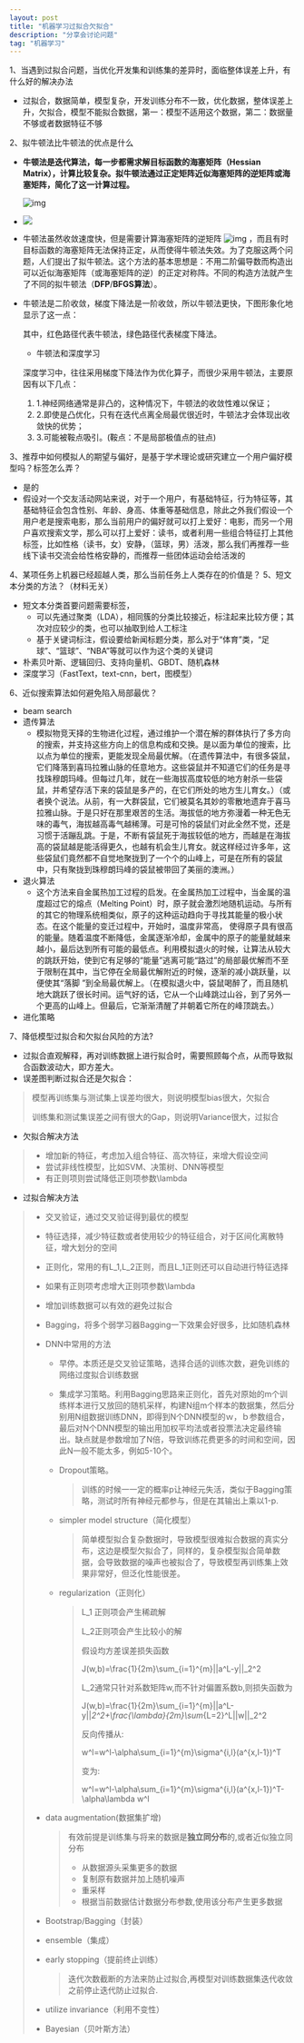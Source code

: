 ```yaml
---
layout: post
title: "机器学习过拟合欠拟合"
description: "分享会讨论问题"
tag: "机器学习"
---
```


<head>
    <script src="https://cdn.mathjax.org/mathjax/latest/MathJax.js?config=TeX-AMS-MML_HTMLorMML" type="text/javascript"></script>
    <script type="text/x-mathjax-config">
        MathJax.Hub.Config({
            tex2jax: {
            skipTags: ['script', 'noscript', 'style', 'textarea', 'pre'],
            inlineMath: [['$','$']]
            }
        });
    </script>
</head>

1、当遇到过拟合问题，当优化开发集和训练集的差异时，面临整体误差上升，有什么好的解决办法

- 过拟合，数据简单，模型复杂，开发训练分布不一致，优化数据，整体误差上升，欠拟合，模型不能拟合数据，第一：模型不适用这个数据，第二：数据量不够或者数据特征不够

2、拟牛顿法比牛顿法的优点是什么

- **牛顿法是迭代算法，每一步都需求解目标函数的海塞矩阵（Hessian Matrix），计算比较复杂。拟牛顿法通过正定矩阵近似海塞矩阵的逆矩阵或海塞矩阵，简化了这一计算过程。**

  ![img](https://www.zhihu.com/equation?tex=x_{k%2B1}%3Dx_{k}-\lambda_k+H^{-1}_{k}g_k\\)

- ![](/images/posts/机器学习/v2-dac11d82ecb2566f54ce8b518d51293c_b.gif)

- 牛顿法虽然收敛速度快，但是需要计算海塞矩阵的逆矩阵 ![img](https://www.zhihu.com/equation?tex=H%5E%7B-1%7D) ，而且有时目标函数的海塞矩阵无法保持正定，从而使得牛顿法失效。为了克服这两个问题，人们提出了拟牛顿法。这个方法的基本思想是：不用二阶偏导数而构造出可以近似海塞矩阵（或海塞矩阵的逆）的正定对称阵。不同的构造方法就产生了不同的拟牛顿法（**DFP**/**BFGS算法**）。

- 牛顿法是二阶收敛，梯度下降法是一阶收敛，所以牛顿法更快，下图形象化地显示了这一点：

  

  其中，红色路径代表牛顿法，绿色路径代表梯度下降法。

  - 牛顿法和深度学习

  深度学习中，往往采用梯度下降法作为优化算子，而很少采用牛顿法，主要原因有以下几点：

  1. 1.神经网络通常是非凸的，这种情况下，牛顿法的收敛性难以保证；
  2. 2.即使是凸优化，只有在迭代点离全局最优很近时，牛顿法才会体现出收敛快的优势；
  3. 3.可能被鞍点吸引。(鞍点：不是局部极值点的驻点)

3、推荐中如何模拟人的期望与偏好，是基于学术理论或研究建立一个用户偏好模型吗？标签怎么弄？

- 是的
- 假设对一个交友活动网站来说，对于一个用户，有基础特征，行为特征等，其基础特征会包含性别、年龄、身高、体重等基础信息，除此之外我们假设一个用户老是搜索电影，那么当前用户的偏好就可以打上爱好：电影，而另一个用户喜欢搜索文学，那么可以打上爱好：读书，或者利用一些组合特征打上其他标签，比如性格（读书，女）安静，（篮球，男）活泼，那么我们再推荐一些线下读书交流会给性格安静的，而推荐一些团体运动会给活泼的

4、某项任务上机器已经超越人类，那么当前任务上人类存在的价值是？ 5、短文本分类的方法？（材料无关）

- 短文本分类首要问题需要标签，
  - 可以先通过聚类（LDA），相同簇的分类比较接近，标注起来比较方便；其次对应较少的类，也可以抽取到给人工标注
  - 基于关键词标注，假设要给新闻标题分类，那么对于“体育”类，“足球”、“篮球”、“NBA”等就可以作为这个类的关键词
- 朴素贝叶斯、逻辑回归、支持向量机、GBDT、随机森林
- 深度学习（FastText，text-cnn，bert，图模型）

6、近似搜索算法如何避免陷入局部最优？

- beam search
- 遗传算法
  - 模拟物竞天择的生物进化过程，通过维护一个潜在解的群体执行了多方向的搜索，并支持这些方向上的信息构成和交换。是以面为单位的搜索，比以点为单位的搜索，更能发现全局最优解。（在遗传算法中，有很多袋鼠，它们降落到喜玛拉雅山脉的任意地方。这些袋鼠并不知道它们的任务是寻找珠穆朗玛峰。但每过几年，就在一些海拔高度较低的地方射杀一些袋鼠，并希望存活下来的袋鼠是多产的，在它们所处的地方生儿育女。）（或者换个说法。从前，有一大群袋鼠，它们被莫名其妙的零散地遗弃于喜马拉雅山脉。于是只好在那里艰苦的生活。海拔低的地方弥漫着一种无色无味的毒气，海拔越高毒气越稀薄。可是可怜的袋鼠们对此全然不觉，还是习惯于活蹦乱跳。于是，不断有袋鼠死于海拔较低的地方，而越是在海拔高的袋鼠越是能活得更久，也越有机会生儿育女。就这样经过许多年，这些袋鼠们竟然都不自觉地聚拢到了一个个的山峰上，可是在所有的袋鼠中，只有聚拢到珠穆朗玛峰的袋鼠被带回了美丽的澳洲。）
- 退火算法
  - 这个方法来自金属热加工过程的启发。在金属热加工过程中，当金属的温度超过它的熔点（Melting Point）时，原子就会激烈地随机运动。与所有的其它的物理系统相类似，原子的这种运动趋向于寻找其能量的极小状态。在这个能量的变迁过程中，开始时，温度非常高， 使得原子具有很高的能量。随着温度不断降低，金属逐渐冷却，金属中的原子的能量就越来越小，最后达到所有可能的最低点。利用模拟退火的时候，让算法从较大的跳跃开始，使到它有足够的“能量”逃离可能“路过”的局部最优解而不至于限制在其中，当它停在全局最优解附近的时候，逐渐的减小跳跃量，以便使其“落脚 ”到全局最优解上。（在模拟退火中，袋鼠喝醉了，而且随机地大跳跃了很长时间。运气好的话，它从一个山峰跳过山谷，到了另外一个更高的山峰上。但最后，它渐渐清醒了并朝着它所在的峰顶跳去。）
- 进化策略

7、降低模型过拟合和欠拟台风险的方法?

- 过拟合直观解释，再对训练数据上进行拟合时，需要照顾每个点，从而导致拟合函数波动大，即方差大。
- 误差图判断过拟合还是欠拟合：

> 模型再训练集与测试集上误差均很大，则说明模型bias很大，欠拟合
>
> 训练集和测试集误差之间有很大的Gap，则说明Variance很大，过拟合

- 欠拟合解决方法

> - 增加新的特征，考虑加入组合特征、高次特征，来增大假设空间
> - 尝试非线性模型，比如SVM、决策树、DNN等模型
> - 有正则项则尝试降低正则项参数\lambda

- 过拟合解决方法

> - 交叉验证，通过交叉验证得到最优的模型
>
> - 特征选择，减少特征数或者使用较少的特征组合，对于区间化离散特征，增大划分的空间
>
> - 正则化，常用的有L_1,L_2正则，而且L_1正则还可以自动进行特征选择
>
> - 如果有正则项考虑增大正则项参数\lambda
>
> - 增加训练数据可以有效的避免过拟合
>
> - Bagging，将多个弱学习器Bagging一下效果会好很多，比如随机森林
>
> - DNN中常用的方法
>
>   - 早停。本质还是交叉验证策略，选择合适的训练次数，避免训练的网络过度拟合训练数据
>
>   - 集成学习策略。利用Bagging思路来正则化，首先对原始的m个训练样本进行又放回的随机采样，构建N组m个样本的数据集，然后分别用N组数据训练DNN，即得到N个DNN模型的ｗ，ｂ参数组合，最后对N个DNN模型的输出用加权平均法或者投票法决定最终输出。缺点就是参数增加了N倍，导致训练花费更多的时间和空间，因此N一般不能太多，例如5-10个。
>
>   - Dropout策略。
>
>     > 训练的时候一一定的概率p让神经元失活，类似于Bagging策略，测试时所有神经元都参与，但是在其输出上乘以1-p.
>
>   - simpler model structure（简化模型）
>
>     > 简单模型拟合复杂数据时，导致模型很难拟合数据的真实分布，这边是模型欠拟合了，同样的，复杂模型拟合简单数据，会导致数据的噪声也被拟合了，导致模型再训练集上效果非常好，但泛化性能很差。
>
>   - regularization（正则化）
>
>     > L_1 正则项会产生稀疏解
>     >
>     > L_2正则项会产生比较小的解
>     >
>     > 假设均方差误差损失函数
>     >
>     >  J(w,b)=\frac{1}{2m}\sum_{i=1}^{m}||a^L-y||_2^2
>     >
>     > L_2通常只针对系数矩阵w,而不针对偏置系数b,则损失函数为
>     >
>     > J(w,b)=\frac{1}{2m}\sum_{i=1}^{m}||a^L-y||_2^2+\frac{\lambda}{2m}\sum_{L=2}^L||w||_2^2
>     >
>     > 反向传播从:
>     >
>     > w^l=w^l-\alpha\sum_{i=1}^{m}\sigma^{i,l}(a^{x,l-1})^T
>     >
>     > 变为:
>     >
>     > w^l=w^l-\alpha\sum_{i=1}^{m}\sigma^{i,l}(a^{x,l-1})^T-\alpha\lambda w^l
>
> - data augmentation(数据集扩增)
>
>   > 有效前提是训练集与将来的数据是**独立同分布**的,或者近似独立同分布
>   >
>   > - 从数据源头采集更多的数据
>   > - 复制原有数据并加上随机噪声
>   > - 重采样
>   > - 根据当前数据估计数据分布参数,使用该分布产生更多数据
>
> - Bootstrap/Bagging（封装）
>
> - ensemble（集成）
>
> - early stopping（提前终止训练）
>
>   > 迭代次数截断的方法来防止过拟合,再模型对训练数据集迭代收敛之前停止迭代防止过拟合.
>
> - utilize invariance（利用不变性）
>
> - Bayesian（贝叶斯方法）